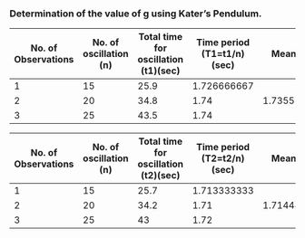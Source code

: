 ### Determination of the value of g using Kater’s Pendulum.



No. of  Observations|No. of oscillation (n)|Total time for oscillation (t1)(sec)|Time period (T1=t1/n)(sec)|Mean(T1)
--------------------|----------------------|------------------------------------|--------------------------|-----------
1                   |15                    |25.9                                |1.726666667               |
2                   |20                    |34.8                                |1.74                      |1.735555556
3                   |25                    |43.5                                |1.74                      |



No. of  Observations|No. of oscillation (n)|Total time for oscillation (t2)(sec)|Time period (T2=t2/n)(sec)|Mean(T2)
--------------------|----------------------|------------------------------------|--------------------------|-----------
1                   |15                    |25.7                                |1.713333333               |
2                   |20                    |34.2                                |1.71                      |1.714444444
3                   |25                    |43                                  |1.72                      |



